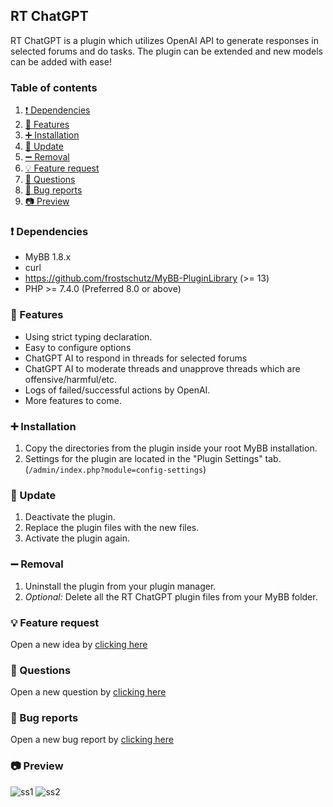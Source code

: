 ## RT ChatGPT
RT ChatGPT is a plugin which utilizes OpenAI API to generate responses in selected forums and do tasks. The plugin can be extended and new models can be added with ease!

### Table of contents

1. [❗ Dependencies](#-dependencies)
2. [📃 Features](#-features)
3. [➕ Installation](#-installation)
4. [🔼 Update](#-update)
5. [➖ Removal](#-removal)
6. [💡 Feature request](#-feature-request)
7. [🙏 Questions](#-questions)
8. [🐞 Bug reports](#-bug-reports)
9. [📷 Preview](#-preview)

### ❗ Dependencies
- MyBB 1.8.x
- curl
- https://github.com/frostschutz/MyBB-PluginLibrary (>= 13)
- PHP >= 7.4.0 (Preferred 8.0 or above)

### 📃 Features
- Using strict typing declaration.
- Easy to configure options
- ChatGPT AI to respond in threads for selected forums
- ChatGPT AI to moderate threads and unapprove threads which are offensive/harmful/etc.
- Logs of failed/successful actions by OpenAI.
- More features to come.

### ➕ Installation
1. Copy the directories from the plugin inside your root MyBB installation.
2. Settings for the plugin are located in the "Plugin Settings" tab. (`/admin/index.php?module=config-settings`)

### 🔼 Update
1. Deactivate the plugin.
2. Replace the plugin files with the new files.
3. Activate the plugin again.

### ➖ Removal
1. Uninstall the plugin from your plugin manager.
2. _Optional:_ Delete all the RT ChatGPT plugin files from your MyBB folder.

### 💡 Feature request
Open a new idea by [clicking here](https://github.com/RevertIT/mybb-rt_chatgpt/discussions/new?category=ideas)

### 🙏 Questions
Open a new question by [clicking here](https://github.com/RevertIT/mybb-rt_chatgpt/discussions/new?category=q-a)

### 🐞 Bug reports
Open a new bug report by [clicking here](https://github.com/RevertIT/mybb-rt_chatgpt/issues/new)

### 📷 Preview
<img src="https://i.postimg.cc/kgVZvqF4/ss1.png" alt="ss1"/>
<img src="https://i.postimg.cc/wjSrWZ0k/ss2.png" alt="ss2"/>